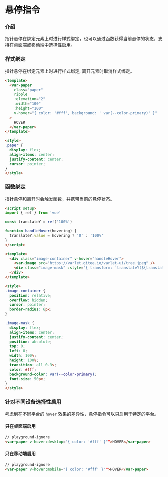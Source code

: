# 悬停指令

### 介绍

指针悬停在绑定元素上时进行样式绑定，也可以通过函数获得当前悬停的状态，支持在桌面端或移动端中选择性启用。

### 样式绑定

指针悬停在绑定元素上时进行样式绑定, 离开元素时取消样式绑定。

```html
<template>
  <var-paper
    class="paper"
    ripple
    :elevation="2"
    :width="100"
    :height="100"
    v-hover="{ color: '#fff', background: ' var(--color-primary)' }"
  >
    HOVER
  </var-paper>
</template>

<style>
.paper {
  display: flex;
  align-items: center;
  justify-content: center;
  cursor: pointer;
}
</style>
```

### 函数绑定

指针悬停和离开时会触发函数，并携带当前的悬停状态。

```html
<script setup>
import { ref } from 'vue'

const translateY = ref('100%')

function handleHover(hovering) {
  translateY.value = hovering ? '0' : '100%'
}
</script>

<template>
  <div class="image-container" v-hover="handleHover">
    <var-image src="https://varlet.gitee.io/varlet-ui/tree.jpeg" />
    <div class="image-mask" :style="{ transform: `translateY(${translateY})` }">HOVER</div>
  </div>
</template>

<style>
.image-container {
  position: relative;
  overflow: hidden;
  cursor: pointer;
  border-radius: 6px;
}

.image-mask {
  display: flex;
  align-items: center;
  justify-content: center;
  position: absolute;
  top: 0;
  left: 0;
  width: 100%;
  height: 100%;
  transition: all 0.3s;
  color: #fff;
  background-color: var(--color-primary);
  font-size: 50px;
}
</style>
```

### 针对不同设备选择性启用

考虑到在不同平台的 `hover` 效果的差异性，悬停指令可以只启用于特定的平台。

#### 只在桌面端启用

```html
// playground-ignore
<var-paper v-hover:desktop="{ color: '#fff' }"">HOVER</var-paper>
```

#### 只在移动端启用

```html
// playground-ignore
<var-paper v-hover:mobile="{ color: '#fff' }"">HOVER</var-paper>
```


